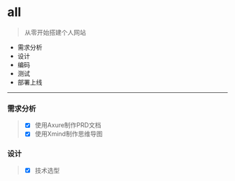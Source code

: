 # all
> 从零开始搭建个人网站
* 需求分析
* 设计
* 编码
* 测试
* 部署上线

***

### 需求分析
  > * [x] 使用Axure制作PRD文档
  > * [x] 使用Xmind制作思维导图


### 设计
  > * [x] 技术选型

